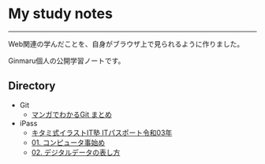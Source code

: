 # My study notes

---

Web関連の学んだことを、自身がブラウザ上で見られるように作りました。

Ginmaru個人の公開学習ノートです。

## Directory

- Git
  - [マンガでわかるGit まとめ](git/manga_git.md)
- iPass
  - [キタミ式イラストIT塾 ITパスポート令和03年](ipass/chap_00.md)
  - [01. コンピュータ事始め](ipass/chap_01.md)
  - [02. デジタルデータの表し方](ipass/chap_02.md)
